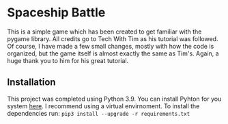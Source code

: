 # Spaceship Battle
This is a simple game which has been created to get familiar with the pygame library. All credits go to Tech With Tim as his tutorial was followed. Of course, I have made a few small changes, mostly with how the code is organized, but the game itself is almost exactly the same as Tim's. Again, a huge thank you to him for his great tutorial.

## Installation
This project was completed using Python 3.9. You can install Pyhton for you system [here](www.python.org). I recommend using a virtual envirnoment. To install the dependencies run:
`pip3 install --upgrade -r requirements.txt`
